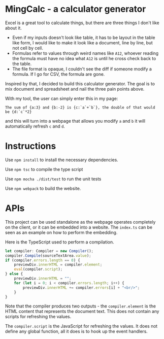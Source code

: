 # MingCalc - a calculator generator

Excel is a great tool to calculate things, but there are three things I don't like about it.

- Even if my inputs doesn't look like table, it has to be layout in the table like form, I would like to make it look like a document, line by line, but not cell by cell.
- Formulas refer to values through weird names like `A12`, whoever reading the formula must have no idea what `A12` is until he cross check back to the table.
- The file format is opaque, I couldn't see the diff if someone modify a formula. If I go for CSV, the formula are gone.

Inspired by that, I decided to build this calculator generator. The goal is to mix document and spreadsheet and nail the three pain points above.

With my tool, the user can simply enter this in my page:

```
The sum of {a:3} and {b:-2} is {c:`a`+`b`}, the double of that would be {d:`c`*2}
```

and this will turn into a webpage that allows you modify `a` and `b` it will automatically refresh `c` and `d`.

# Instructions

Use `npm install` to install the necessary dependencies.

Use `npm tsc` to compile the type script

Use `npm mocha ./dist/test` to run the unit tests

Use `npm webpack` to build the website.

# APIs

This project can be used standalone as the webpage operates completely on the client, or it can be embedded into a website. The `index.ts` can be seen as an example on how to perform the embedding.

Here is the TypeScript used to perform a compilation.
```ts
let compiler: Compiler = new Compiler();
compiler.Compile(sourceTextArea.value);
if (compiler.errors.length == 0) {
    previewDiv.innerHTML = compiler.element;
    eval(compiler.script);
} else {
    previewDiv.innerHTML = "";
    for (let i = 0; i < compiler.errors.length; i++) {
        previewDiv.innerHTML += compiler.errors[i] + "<br/>";
    }
}
```
Note that the compiler produces two outputs - the `compiler.element` is the HTML content that represents the document text. This does not contain any scripts for refreshing the values.

The `compiler.script` is the JavaScript for refreshing the values. It does not define any global function, all it does is to hook up the event handlers.
